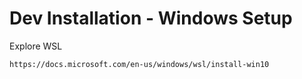 # Dev Installation - Windows Setup

Explore WSL

```
https://docs.microsoft.com/en-us/windows/wsl/install-win10
```



